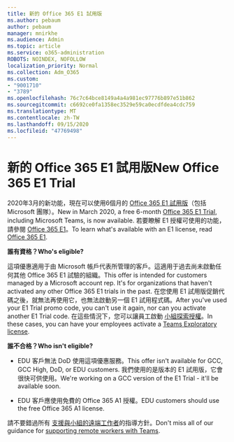 ```yaml
---
title: 新的 Office 365 E1 試用版
ms.author: pebaum
author: pebaum
manager: mnirkhe
ms.audience: Admin
ms.topic: article
ms.service: o365-administration
ROBOTS: NOINDEX, NOFOLLOW
localization_priority: Normal
ms.collection: Adm_O365
ms.custom:
- "9001710"
- "3789"
ms.openlocfilehash: 76c7c64bce8149a4a4a981ec97776b897e51b862
ms.sourcegitcommit: c6692ce0fa1358ec3529e59ca0ecdfdea4cdc759
ms.translationtype: MT
ms.contentlocale: zh-TW
ms.lasthandoff: 09/15/2020
ms.locfileid: "47769498"
---
```

# <a name="new-office-365-e1-trial"></a><span data-ttu-id="efcc8-102">新的 Office 365 E1 試用版</span><span class="sxs-lookup"><span data-stu-id="efcc8-102">New Office 365 E1 Trial</span></span>

<span data-ttu-id="efcc8-103">2020年3月的新功能，現在可以使用6個月的 [Office 365 E1 試用版](https://docs.microsoft.com/MicrosoftTeams/e1-trial-license)（包括 Microsoft 團隊）。</span><span class="sxs-lookup"><span data-stu-id="efcc8-103">New in March 2020, a free 6-month [Office 365 E1 Trial](https://docs.microsoft.com/MicrosoftTeams/e1-trial-license), including Microsoft Teams, is now available.</span></span> <span data-ttu-id="efcc8-104">若要瞭解 E1 授權可使用的功能，請參閱 [Office 365 E1](https://www.microsoft.com/microsoft-365/business/office-365-enterprise-e1-business-software)。</span><span class="sxs-lookup"><span data-stu-id="efcc8-104">To learn what's available with an E1 license, read [Office 365 E1](https://www.microsoft.com/microsoft-365/business/office-365-enterprise-e1-business-software).</span></span>

<span data-ttu-id="efcc8-105">**誰有資格？**</span><span class="sxs-lookup"><span data-stu-id="efcc8-105">**Who's eligible?**</span></span>

<span data-ttu-id="efcc8-106">這項優惠適用于由 Microsoft 帳戶代表所管理的客戶。這適用于過去尚未啟動任何其他 Office 365 E1 試驗的組織。</span><span class="sxs-lookup"><span data-stu-id="efcc8-106">This offer is intended for customers managed by a Microsoft account rep. It's for organizations that haven't activated any other Office 365 E1 trials in the past.</span></span> <span data-ttu-id="efcc8-107">在您使用 E1 試用版促銷代碼之後，就無法再使用它，也無法啟動另一個 E1 試用程式碼。</span><span class="sxs-lookup"><span data-stu-id="efcc8-107">After you've used your E1 Trial promo code, you can't use it again, nor can you activate another E1 Trial code.</span></span> <span data-ttu-id="efcc8-108">在這些情況下，您可以讓員工啟動 [小組探索授權](https://docs.microsoft.com/MicrosoftTeams/teams-exploratory)。</span><span class="sxs-lookup"><span data-stu-id="efcc8-108">In these cases, you can have your employees activate a [Teams Exploratory license](https://docs.microsoft.com/MicrosoftTeams/teams-exploratory).</span></span>

<span data-ttu-id="efcc8-109">**誰不合格？**</span><span class="sxs-lookup"><span data-stu-id="efcc8-109">**Who isn't eligible?**</span></span>

- <span data-ttu-id="efcc8-110">EDU 客戶無法 DoD 使用這項優惠服務。</span><span class="sxs-lookup"><span data-stu-id="efcc8-110">This offer isn't available for GCC, GCC High, DoD, or EDU customers.</span></span> <span data-ttu-id="efcc8-111">我們使用的是版本的 E1 試用版，它會很快可供使用。</span><span class="sxs-lookup"><span data-stu-id="efcc8-111">We're working on a GCC version of the E1 Trial - it'll be available soon.</span></span>

 - <span data-ttu-id="efcc8-112">EDU 客戶應使用免費的 Office 365 A1 授權。</span><span class="sxs-lookup"><span data-stu-id="efcc8-112">EDU customers should use the free Office 365 A1 license.</span></span>

<span data-ttu-id="efcc8-113">請不要錯過所有 [支援與小組的遠端工作者](https://docs.microsoft.com/MicrosoftTeams/support-remote-work-with-teams)的指導方針。</span><span class="sxs-lookup"><span data-stu-id="efcc8-113">Don't miss all of our guidance for [supporting remote workers with Teams](https://docs.microsoft.com/MicrosoftTeams/support-remote-work-with-teams).</span></span>
